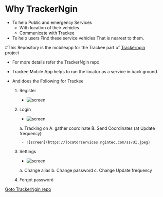 # Why TrackerNgin 
- To help Public and emergency Services 
 	- With location of their vehicles
	- Communicate with Trackee
- To help users Find these service vehicles That is nearest to them.

#This Repository is the mobileapp for the Trackee part of [Trackerngin](https://github.com/ngintec/trackerNgin.git) project

- For more details refer the TrackerNgin repo

- Trackee Mobile App helps to run the locator as a service in back ground.
- And does the Following for Trackee
	1. Register 
	
		- ![screen](https://locatorservices.ngintec.com/ss/register_m.jpeg)


	2. Login
		- ![screen](https://locatorservices.ngintec.com/ss/login_m.jpeg)


		a. Tracking on 
			A. gather coordinate
			B. Send Coordinates (at Update frequency)
			
			- ![screen](https://locatorservices.ngintec.com/ss/UI.jpeg)
	3. Settings
		- ![screen](https://locatorservices.ngintec.com/ss/settings.jpeg)
		
		
		a. Change alias
		b. Change password
		c. Change Update frequency
		
	3. Forgot password

[Goto TrackerNgin repo](https://github.com/ngintec/trackerNgin.git) 
